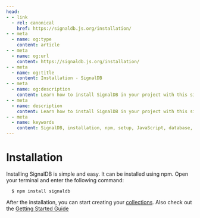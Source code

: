 ```yaml
---
head:
- - link
  - rel: canonical
    href: https://signaldb.js.org/installation/
- - meta
  - name: og:type
    content: article
- - meta
  - name: og:url
    content: https://signaldb.js.org/installation/
- - meta
  - name: og:title
    content: Installation - SignalDB
- - meta
  - name: og:description
    content: Learn how to install SignalDB in your project with this simple guide. Get started by running a single npm command and begin working with collections and more.
- - meta
  - name: description
    content: Learn how to install SignalDB in your project with this simple guide. Get started by running a single npm command and begin working with collections and more.
- - meta
  - name: keywords
    content: SignalDB, installation, npm, setup, JavaScript, database, collections, getting started
---
```

# Installation

Installing SignalDB is simple and easy. It can be installed using npm. Open your terminal and enter the following command:

````
  $ npm install signaldb
````

After the installation, you can start creating your [collections](/collections/). Also check out the [Getting Started Guide](/getting-started/)
